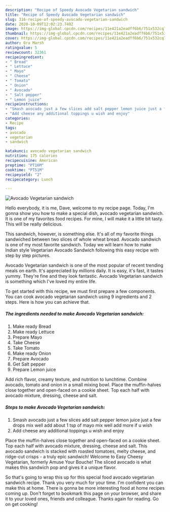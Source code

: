 ```yaml
---
description: "Recipe of Speedy Avocado Vegetarian sandwich"
title: "Recipe of Speedy Avocado Vegetarian sandwich"
slug: 316-recipe-of-speedy-avocado-vegetarian-sandwich
date: 2020-10-09T12:02:23.740Z
image: https://img-global.cpcdn.com/recipes/11e421a2eadff6b6/751x532cq70/avocado-vegetarian-sandwich-recipe-main-photo.jpg
thumbnail: https://img-global.cpcdn.com/recipes/11e421a2eadff6b6/751x532cq70/avocado-vegetarian-sandwich-recipe-main-photo.jpg
cover: https://img-global.cpcdn.com/recipes/11e421a2eadff6b6/751x532cq70/avocado-vegetarian-sandwich-recipe-main-photo.jpg
author: Ora Marsh
ratingvalue: 5
reviewcount: 32361
recipeingredient:
- " Bread"
- " Lettuce"
- " Mayo"
- " Cheese"
- " Tomato"
- " Onion"
- " Avocado"
- " Salt pepper"
- " Lemon juice"
recipeinstructions:
- "Smash avocado just a few slices add salt pepper lemon juice just a few drops mix well add about 1 tsp of mayo mix well add more if u wish"
- "Add cheese any additional toppings u wish and enjoy"
categories:
- Recipe
tags:
- avocado
- vegetarian
- sandwich

katakunci: avocado vegetarian sandwich 
nutrition: 175 calories
recipecuisine: American
preptime: "PT16M"
cooktime: "PT51M"
recipeyield: "2"
recipecategory: Lunch

---
```



![Avocado Vegetarian sandwich](https://img-global.cpcdn.com/recipes/11e421a2eadff6b6/751x532cq70/avocado-vegetarian-sandwich-recipe-main-photo.jpg)

Hello everybody, it is me, Dave, welcome to my recipe page. Today, I'm gonna show you how to make a special dish, avocado vegetarian sandwich. It is one of my favorites food recipes. For mine, I will make it a little bit tasty. This will be really delicious.

This sandwich, however, is something else. It&#39;s all of my favorite things sandwiched between two slices of whole wheat bread. Avocado sandwich is one of my most favorite sandwich. Today we will learn how to make Indian style Vegetarian Avocado Sandwich following this easy recipe with step by step pictures.

Avocado Vegetarian sandwich is one of the most popular of recent trending meals on earth. It's appreciated by millions daily. It is easy, it's fast, it tastes yummy. They're fine and they look fantastic. Avocado Vegetarian sandwich is something which I've loved my entire life.


To get started with this recipe, we must first prepare a few components. You can cook avocado vegetarian sandwich using 9 ingredients and 2 steps. Here is how you can achieve that.

<!--inarticleads1-->

##### The ingredients needed to make Avocado Vegetarian sandwich:

1. Make ready  Bread
1. Make ready  Lettuce
1. Prepare  Mayo
1. Take  Cheese
1. Take  Tomato
1. Make ready  Onion
1. Prepare  Avocado
1. Get  Salt pepper
1. Prepare  Lemon juice


Add rich flavor, creamy texture, and nutrition to lunchtime. Combine avocado, tomato and onion in a small mixing bowl. Place the muffin-halves close together and open-faced on a cookie sheet. Top each half with avocado mixture, dressing, cheese and salt. 

<!--inarticleads2-->

##### Steps to make Avocado Vegetarian sandwich:

1. Smash avocado just a few slices add salt pepper lemon juice just a few drops mix well add about 1 tsp of mayo mix well add more if u wish
1. Add cheese any additional toppings u wish and enjoy


Place the muffin-halves close together and open-faced on a cookie sheet. Top each half with avocado mixture, dressing, cheese and salt. This avocado sandwich is stacked with roasted tomatoes, melty cheese, and ridge-cut crisps - a truly epic sandwich! Welcome to Easy Cheesy Vegetarian, formerly Amuse Your Bouche! The sliced avocado is what makes this sandwich pop and gives it a unique flavor. 

So that's going to wrap this up for this special food avocado vegetarian sandwich recipe. Thank you very much for your time. I'm confident you can make this at home. There is gonna be more interesting food at home recipes coming up. Don't forget to bookmark this page on your browser, and share it to your loved ones, friends and colleague. Thanks again for reading. Go on get cooking!
